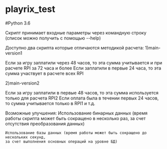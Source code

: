 # playrix_test
#Python 3.6

Скрипт принимает входные параметры через командную строку (список можно получить с помощью --help)

Доступно два скрипта которые отличаются методикой расчета:
1)main-version1

Если за игру заплатили через 48 часов, то эта сумма учитывается и при расчете RPI за 72 часа и более
Если заплатили в первые 24 часа, то эта сумма участвует в расчете всех RPI

2)main-version2

Если за игру заплатили в первые 48 часов, то эта сумма используется только для расчета RPI2
Если оплата была в течении первых 24 часов, то сумма учитывается только в RPI1 и т.д.

Возможные улучшения:
    Использование бинарных данных (время работы скрипта может быть сокращено в несколько раз,
    за счет отсутствия преобразования данных)

    Использование базы данных (время работы может быть сокращено до нескольких секунд,
    за счет выполнения основных операций на уровне БД)